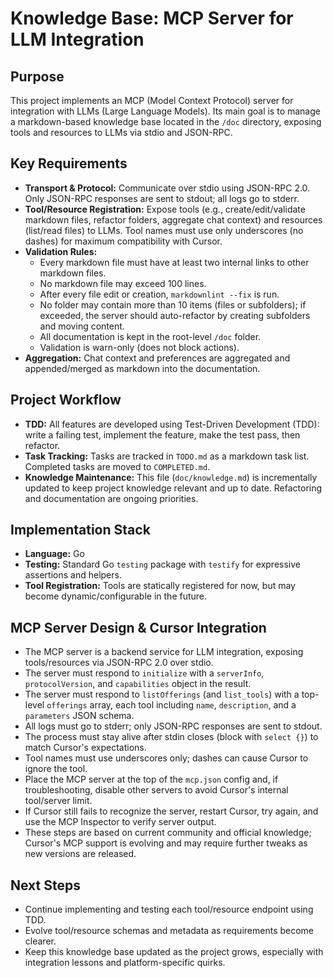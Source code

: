 # Knowledge Base: MCP Server for LLM Integration

## Purpose
This project implements an MCP (Model Context Protocol) server for integration with LLMs (Large Language Models). Its main goal is to manage a markdown-based knowledge base located in the `/doc` directory, exposing tools and resources to LLMs via stdio and JSON-RPC.

## Key Requirements
- **Transport & Protocol:** Communicate over stdio using JSON-RPC 2.0. Only JSON-RPC responses are sent to stdout; all logs go to stderr.
- **Tool/Resource Registration:** Expose tools (e.g., create/edit/validate markdown files, refactor folders, aggregate chat context) and resources (list/read files) to LLMs. Tool names must use only underscores (no dashes) for maximum compatibility with Cursor.
- **Validation Rules:**
  - Every markdown file must have at least two internal links to other markdown files.
  - No markdown file may exceed 100 lines.
  - After every file edit or creation, `markdownlint --fix` is run.
  - No folder may contain more than 10 items (files or subfolders); if exceeded, the server should auto-refactor by creating subfolders and moving content.
  - All documentation is kept in the root-level `/doc` folder.
  - Validation is warn-only (does not block actions).
- **Aggregation:** Chat context and preferences are aggregated and appended/merged as markdown into the documentation.

## Project Workflow
- **TDD:** All features are developed using Test-Driven Development (TDD): write a failing test, implement the feature, make the test pass, then refactor.
- **Task Tracking:** Tasks are tracked in `TODO.md` as a markdown task list. Completed tasks are moved to `COMPLETED.md`.
- **Knowledge Maintenance:** This file (`doc/knowledge.md`) is incrementally updated to keep project knowledge relevant and up to date. Refactoring and documentation are ongoing priorities.

## Implementation Stack
- **Language:** Go
- **Testing:** Standard Go `testing` package with `testify` for expressive assertions and helpers.
- **Tool Registration:** Tools are statically registered for now, but may become dynamic/configurable in the future.

## MCP Server Design & Cursor Integration
- The MCP server is a backend service for LLM integration, exposing tools/resources via JSON-RPC 2.0 over stdio.
- The server must respond to `initialize` with a `serverInfo`, `protocolVersion`, and `capabilities` object in the result.
- The server must respond to `listOfferings` (and `list_tools`) with a top-level `offerings` array, each tool including `name`, `description`, and a `parameters` JSON schema.
- All logs must go to stderr; only JSON-RPC responses are sent to stdout.
- The process must stay alive after stdin closes (block with `select {}`) to match Cursor's expectations.
- Tool names must use underscores only; dashes can cause Cursor to ignore the tool.
- Place the MCP server at the top of the `mcp.json` config and, if troubleshooting, disable other servers to avoid Cursor's internal tool/server limit.
- If Cursor still fails to recognize the server, restart Cursor, try again, and use the MCP Inspector to verify server output.
- These steps are based on current community and official knowledge; Cursor's MCP support is evolving and may require further tweaks as new versions are released.

## Next Steps
- Continue implementing and testing each tool/resource endpoint using TDD.
- Evolve tool/resource schemas and metadata as requirements become clearer.
- Keep this knowledge base updated as the project grows, especially with integration lessons and platform-specific quirks. 